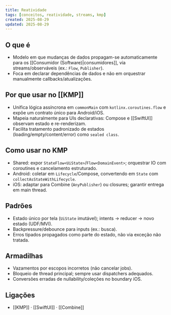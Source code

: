 ```yaml
---
title: Reatividade
tags: [conceitos, reatividade, streams, kmp]
created: 2025-08-29
updated: 2025-08-29
---
```


## O que é
- Modelo em que mudanças de dados propagam-se automaticamente para os [[Consumidor (Software)|consumidores]], via streams/observáveis (ex.: `Flow`, `Publisher`).
- Foca em declarar dependências de dados e não em orquestrar manualmente callbacks/atualizações.

## Por que usar no [[KMP]]
- Unifica lógica assíncrona em `commonMain` com `kotlinx.coroutines.flow` e expõe um contrato único para Android/iOS.
- Mapeia naturalmente para UIs declarativas: Compose e [[SwiftUI]] observam estado e re-renderizam.
- Facilita tratamento padronizado de estados (loading/empty/content/error) como `sealed class`.

## Como usar no KMP
- Shared: expor `StateFlow<UiState>`/`Flow<DomainEvent>`; orquestrar IO com coroutines e cancelamento estruturado.
- Android: coletar em `Lifecycle`/Compose, convertendo em `State` com `collectAsStateWithLifecycle`.
- iOS: adaptar para Combine (`AnyPublisher`) ou closures; garantir entrega em main thread.

## Padrões
- Estado único por tela (`UiState` imutável); intents → reducer → novo estado (UDF/MVI).
- Backpressure/debounce para inputs (ex.: busca).
- Erros tipados propagados como parte do estado, não via exceção não tratada.

## Armadilhas
- Vazamentos por escopos incorretos (não cancelar jobs).
- Bloqueio de thread principal; sempre usar dispatchers adequados.
- Conversões erradas de nullability/coleções no boundary iOS.

## Ligações
- [[KMP]] · [[SwiftUI]] · [[Combine]]
